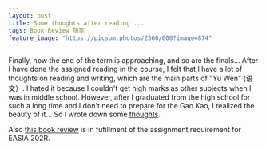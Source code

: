 ```yaml
---
layout: post
title: Some thoughts after reading ...
tags: Book-Review 随笔
feature_image: "https://picsum.photos/2560/600?image=874"
---
```


Finally, now the end of the term is approaching, and so are the finals... After I have done the assigned reading in the course, I felt that I have a lot of thoughts on reading and writing, which are the main parts of "Yu Wen" (语文）. I hated it because I couldn't get high marks as other subjects when I was in middle school. However, after I graduated from the high school for such a long time and I don't need to prepare for the Gao Kao, I realized the beauty of it... So I wrote down some [thoughts](/pdfs/du_yu_hua_you_gan.pdf).


Also [this book review](/pdfs/China_in_ten_words.pdf) is in fufillment of the assignment requirement for EASIA 202R.
